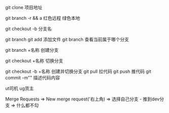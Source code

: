 git clone 项目地址

git branch -r && a 红色远程 绿色本地

git checkout -b 分支名

git branch 
git add   添加文件
git branch 查看当前属于哪个分支

git branch +名称 创建分支

git checkout +名称 切换分支

git checkout -b +名称 创建并切换分支
git pull   拉代码
git push  推代码
git commit -m""    描述代码内容

ut司机
ug货主

Merge Requests => New merge request('右上角) => 选择自己分支 - 推到dev分支 => 什么都不勾 




